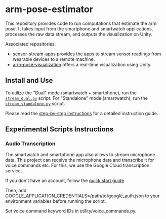# arm-pose-estimator

This repository provides code to run computations that estimate the arm pose. It takes input from the smartphone and
smartwatch applications, processes the raw data stream, and outputs the visualization on Unity.

Associated repositories:

* [sensor-stream-apps](https://github.com/wearable-motion-capture/sensor-stream-apps) provides the apps to stream sensor
  readings from wearable devices to a remote machine.
* [arm-pose-visualization](https://github.com/wearable-motion-capture/arm-pose-visualization) offers a real-time
  visualization using Unity.

## Install and Use

To utilize the "Dual" mode (smartwatch + smartphone), run
the [`stream_dual.py`](https://github.com/wearable-motion-capture/arm-pose-estimation/blob/main/stream_dual.py) script.
For "Standalone" mode (smartwatch), run
the [`stream_standalone.py`](https://github.com/wearable-motion-capture/arm-pose-estimation/blob/main/stream_standalone.py)
script.

Please read
the [step-by-step instructions](https://docs.google.com/document/d/1ayMBF9kDCB9rlcrqR0sPumJhIVJgOF-SENTdoE4a6DI/edit?usp=sharing)
for a detailed instruction guide.

## Experimental Scripts Instructions

### Audio Transcription

The smartwatch and smartphone app also allows to stream microphone data. This project can receive the microphone data
and transcribe it for voice commands etc.
For this, we use the Google Cloud transcription service.

If you don't have an account, follow
the [quick start guide](https://cloud.google.com/speech-to-text/docs/before-you-begin?hl=en#setting_up_your_google_cloud_platform_project)

Then, add GOOGLE_APPLICATION_CREDENTIALS=/path/to/google_auth.json to your environment variables before running the script.

Set voice command keyword IDs in utility/voice_commands.py.